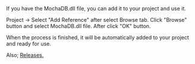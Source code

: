 If you have the MochaDB.dll file, you can add it to your project and use it.

Project -> Select "Add Reference" after select Browse tab.
Click "Browse" button and select MochaDB.dll file. After click "OK" button.

When the process is finished, it will be automatically added to your project and ready for use.

Also; <a href="https://github.com/MertcanDavulcu/MochaDB/releases">Releases.</a>